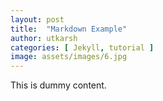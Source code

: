 ```yaml
---
layout: post
title:  "Markdown Example"
author: utkarsh
categories: [ Jekyll, tutorial ]
image: assets/images/6.jpg
---
```

This is dummy content.